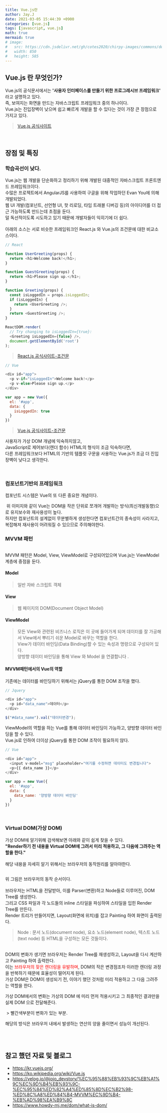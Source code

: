 ```yaml
---
title: Vue.js란
author: Jay.J
date: 2021-03-05 15:44:39 +0900
categories: [vue.js]
tags: [javascript, vue.js]
math: true
mermaid: true
# image:
#   src: https://cdn.jsdelivr.net/gh/cotes2020/chirpy-images/commons/devices-mockup.png
#   width: 850
#   height: 585
---
```


## Vue.js 란 무엇인가?

Vue.js의 공식문서에서는 <b>'사용자 인터페이스를 만들기 위한 프로그레시브 프레임워크'</b> 라고 설명하고 있다.<br>
즉, 보여지는 화면을 만드는 자바스크립트 프레임워크 중의 하나이다.<br>
Vue.js는 진입장벽이 낮으며 쉽고 빠르게 개발을 할 수 있다는 것이 가장 큰 장점으로 가지고 있다.<br>

> <a href="https://kr.vuejs.org/v2/guide/index.html">Vue.js 공식사이트</a>

<br>

## 장점 및 특징

### 학습곡선이 낮다.

Vue.js는 웹 개발을 단순화하고 정리하기 위해 개발된 대중적인 자바스크립트 프론트엔드 프레임워크이다.<br>
수많은 프로젝트에서 AngularJS를 사용하여 구글을 위해 작업하던 Evan You에 의해 개발되었다.<br>
웹 UI 개발(컴포넌트, 선언형 UI, 핫 리로딩, 타임 트래블 디버깅 등)의 아이디어를 더 접근 가능하도록 만드는데 초점을 둔다.<br>
덜 독선적이도록 시도하고 있기 때문에 개발자들이 익히기에 더 쉽다.<br>
<br>
아래의 소스는 서로 비슷한 프레임워크인 React.js 와 Vue.js의 조건문에 대한 비교소스이다.

```js
// React

function UserGreeting(props) {
  return <h1>Welcome back!</h1>;
}

function GuestGreeting(props) {
  return <h1>Please sign up.</h1>;
}

function Greeting(props) {
  const isLoggedIn = props.isLoggedIn;
  if (isLoggedIn) {
    return <UserGreeting />;
  }
  return <GuestGreeting />;
}

ReactDOM.render(
  // Try changing to isLoggedIn={true}:
  <Greeting isLoggedIn={false} />,
  document.getElementById('root')
);

```
> <a href="https://reactjs-kr.firebaseapp.com/docs/conditional-rendering.html">React.js 공식사이트-조건문</a>

```js
// Vue

<div id="app">
  <p v-if="isLoggedIn">Welcome back!</p>
  <p v-else>Please sign up.</p>
</div>

var app = new Vue({
  el: '#app',
  data: {
    isLoggedIn: true
  }
})

```
> <a href="https://kr.vuejs.org/v2/guide/#%EC%A1%B0%EA%B1%B4%EB%AC%B8%EA%B3%BC-%EB%B0%98%EB%B3%B5%EB%AC%B8">Vue.js 공식사이트-조건문</a>

사용자가 가상 DOM 개념에 익숙하지않고,<br>
JavaScript로 제어보다(렌더 함수) HTML의 형식이 조금 익숙하다면,<br>
다른 프레임워크보다 HTML의 기반의 템플릿 구문을 사용하는 Vue.js가 조금 더 진입장벽이 낮다고 생각한다.

<br>

### 컴포넌트기반의 프레임워크
컴포넌트 시스템은 Vue의 또 다른 중요한 개념이다.<br>

<img src="/assets/img/vue/components.png" alt="">
위 이미지와 같이 Vue는 DOM을 작은 단위로 쪼개어 개발하는 방식(최신개발동향)으로 유지보수와 재사용성이 높다.<br>
하지만 컴포넌트의 설계없이 무분별하게 생성한다면 컴포넌트간의 종속성이 사라지고, 복잡해져 재사용이 어려워질 수 있으므로 주의해야한다.

<br>

### MVVM 패턴

<img src="/assets/img/vue/mvvm.png" alt="">

MVVM 패턴은 Model, View, ViewModel로 구성되어있으며 Vue.js는 ViewModel 계층에 중점을 둔다.

#### Model
> 일반 자바 스크립트 객체

#### View
> 웹 페이지의 DOM(Document Object Model)

#### ViewModel

> 모든 View와 관련된 비즈니스 로직은 이 곳에 들어가게 되며 데이터를 잘 가공해서 View에서 뿌리기 쉬운 Model로 바꾸는 역할을 한다.<br>
> View가 데이터 바인딩(Data Binding)할 수 있는 속성과 명령으로 구성되어 있다.<br>
> 양방향 데이터 바인딩을 통해 View 와 Model 을 연결합니다 .<br>

#### MVVM패턴에서의 Vue의 역할

기존에는 데이터를 바인딩하기 위해서는 jQuery를 통한 DOM 조작을 했다.<br>

```js
// Jquery

<div id="app">
  <p id="data_name">데이터</p>
</div>

$("#data_name").val("데이터변경");
```

ViewModel의 역할을 하는 Vue를 통해 데이터 바인딩이 가능하고, 양방향 데이터 바인딩을 할 수 있다.<br>
Vue.js로 인하여 더이상 jQuery를 통한 DOM 조작이 필요하지 않다.<br>

```js
// Vue

<div id="app">
  <input v-model="msg" placeholder="여기를 수정하면 데이터도 변경됩니다">
  <p>{{ data_name }}</p>
</div>

var app = new Vue({
  el: '#app',
  data: {
    data_name: '양방향 데이터 바인딩'
  }
})

```


<br>

### Virtual DOM(가상 DOM)

가상 DOM에 알기위해 검색해보면 아래와 같이 쉽게 찾을 수 있다.<br>
<b>"Render하기 전 내용을 Virtual DOM에 그려서 미리 적용하고, 그 다음에 그려주는 역할을 한다."</b><br>
<br>
해당 내용을 자세히 알기 위해서는 브라우저의 동작원리를 알아야한다.

<img src="/assets/img/vue/webkitflow.png" alt="">

위 그림은 브라우저의 동작 순서이다.<br>
<br>
브라우저는 HTML을 전달받아, 이를 Parser(변환)하고 Node들로 이루어진, DOM Tree를 생성한다.<br>
그리고 CSS 파일과 각 노드들의 inline 스타일을 파싱하여 스타일을 입힌 Render Tree를 만든다.<br>
Render 트리가 만들어지면, Layout(화면에 위치)를 잡고 Painting 하여 화면이 출력된다.<br>
> Node : 문서 노드(document node), 요소 노드(element node), 텍스트 노드(text node) 등 HTML을 구성하는 모든 것들이다.

<br>
DOM의 변화가 생기면 브라우저는 Render Tree를 재생성하고, Layout을 다시 계산하고 Painting 하여 출력한다.<br>
이는 <span style='color:red'>브라우저의 잦은 렌더링을 유발하며</span>, DOM의 작은 변경점조차 이러한 렌더링 과정을 반복하기 때문에 효율성이 떨어지게 된다.

<br>
가상 DOM은 DOM이 생성되기 전, 이야기 했던 것처럼 미리 적용하고 그 다음 그려주는 역할을 한다.<br>

<img src="/assets/img/vue/elm-runtime-virtual-dom.svg" alt="">

가상 DOM에서의 변화는 가상의 DOM 에 미리 먼저 적용시키고 그 최종적인 결과만을 실제 DOM 으로 전달해준다.

<img src="/assets/img/vue/virtualdom.png" alt="">
> 빨간색부분이 변화가 있는 부분.

해당의 방식은 브라우저 내에서 발생하는 연산의 양을 줄이면서 성능이 개선된다.


<br>
<br>


## 참고 했던 자료 및 블로그
- <a href="https://kr.vuejs.org/">https://kr.vuejs.org/</a>
- <a href="https://ko.wikipedia.org/wiki/Vue.js">https://ko.wikipedia.org/wiki/Vue.js</a>
- <a href="https://velog.io/@jojo_devstory/%EC%95%88%EB%93%9C%EB%A1%9C%EC%9D%B4%EB%93%9C-%EC%95%84%ED%82%A4%ED%85%8D%EC%B2%98-%ED%8C%A8%ED%84%B4-MVVM%EC%9D%B4-%EB%AD%98%EA%B9%8C">https://velog.io/@jojo_devstory/%EC%95%88%EB%93%9C%EB%A1%9C%EC%9D%B4%EB%93%9C-%EC%95%84%ED%82%A4%ED%85%8D%EC%B2%98-%ED%8C%A8%ED%84%B4-MVVM%EC%9D%B4-%EB%AD%98%EA%B9%8C</a>
- <a href="https://www.howdy-mj.me/dom/what-is-dom/">https://www.howdy-mj.me/dom/what-is-dom/</a>
